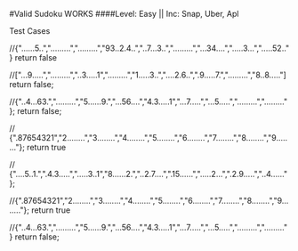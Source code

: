 #Valid Sudoku WORKS
####Level: Easy || Inc: Snap, Uber, Apl

Test Cases


//{"......5..",".........",".........","93..2.4..","..7...3..",".........","...34....",".....3...",".....52.."} return false

//["...9.....",".........","..3.....1",".........","1.....3..","....2.6..",".9.....7.",".........","8..8....."] return false;

//{"..4...63.",".........","5......9.","...56....","4.3.....1","...7.....","...5.....",".........","........."}; return false;

// {".87654321","2........","3........","4........","5........","6........","7........","8........","9........"}; return true

// {"....5..1.",".4.3.....",".....3..1","8......2.","..2.7....",".15......",".....2...",".2.9.....","..4......"};

//{".87654321","2........","3........","4........","5........","6........","7........","8........","9........"}; return true

//{"..4...63.",".........","5......9.","...56....","4.3.....1","...7.....","...5.....",".........","........."} return false;
